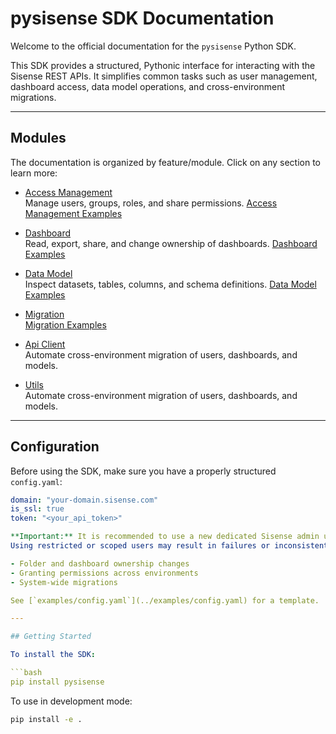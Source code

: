 # pysisense SDK Documentation

Welcome to the official documentation for the `pysisense` Python SDK.

This SDK provides a structured, Pythonic interface for interacting with the Sisense REST APIs. It simplifies common tasks such as user management, dashboard access, data model operations, and cross-environment migrations.

---

## Modules

The documentation is organized by feature/module. Click on any section to learn more:

- [Access Management](docs/access_management.md)  
  Manage users, groups, roles, and share permissions.
  [Access Management Examples](examples/access_management_example.py)

- [Dashboard](docs/dashboard.md)  
  Read, export, share, and change ownership of dashboards.
  [Dashboard Examples](examples/dashboard_example.py)

- [Data Model](docs/datamodel.md)  
  Inspect datasets, tables, columns, and schema definitions.
  [Data Model Examples](examples/datamodel_example.py)

- [Migration](docs/migration.md)  
  [Migration Examples](examples/migration_example.py)

- [Api Client](docs/api_client.md)  
  Automate cross-environment migration of users, dashboards, and models.

- [Utils](docs/utils.md)  
  Automate cross-environment migration of users, dashboards, and models.

---

## Configuration

Before using the SDK, make sure you have a properly structured `config.yaml`:

```yaml
domain: "your-domain.sisense.com"
is_ssl: true
token: "<your_api_token>"

**Important:** It is recommended to use a new dedicated Sisense admin user's token to ensure all API methods function as expected.  
Using restricted or scoped users may result in failures or inconsistent behavior, especially for:

- Folder and dashboard ownership changes
- Granting permissions across environments
- System-wide migrations

See [`examples/config.yaml`](../examples/config.yaml) for a template.

---

## Getting Started

To install the SDK:

```bash
pip install pysisense
```

To use in development mode:

```bash
pip install -e .
```